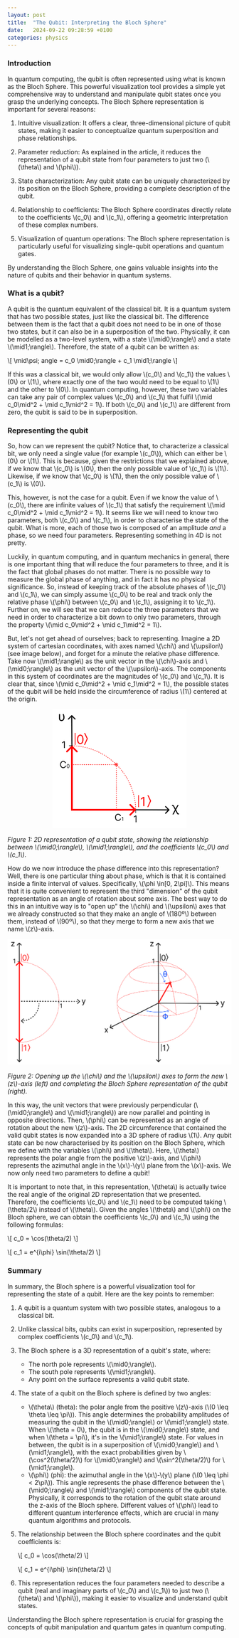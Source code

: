 ```yaml
---
layout: post
title:  "The Qubit: Interpreting the Bloch Sphere"
date:   2024-09-22 09:28:59 +0100
categories: physics
---
```


### Introduction

In quantum computing, the qubit is often represented using what is known as the Bloch Sphere. This powerful visualization tool provides a simple yet comprehensive way to understand and manipulate qubit states once you grasp the underlying concepts. The Bloch Sphere representation is important for several reasons:

1. Intuitive visualization: It offers a clear, three-dimensional picture of qubit states, making it easier to conceptualize quantum superposition and phase relationships.

2. Parameter reduction: As explained in the article, it reduces the representation of a qubit state from four parameters to just two (\\(\theta\\) and \\(\phi\\)).

3. State characterization: Any qubit state can be uniquely characterized by its position on the Bloch Sphere, providing a complete description of the qubit.

4. Relationship to coefficients: The Bloch Sphere coordinates directly relate to the coefficients \\(c_0\\) and \\(c_1\\), offering a geometric interpretation of these complex numbers.

5. Visualization of quantum operations: The Bloch sphere representation is particularly useful for visualizing single-qubit operations and quantum gates.

By understanding the Bloch Sphere, one gains valuable insights into the nature of qubits and their behavior in quantum systems.

### What is a qubit?

A qubit is the quantum equivalent of the classical bit. It is a quantum system that has two possible states, just like the classical bit. The difference between them is the fact that a qubit does not need to be in one of those two states, but it can also be in a superposition of the two. Physically, it can be modelled as a two-level system, with a state \\(\mid0\;\rangle\\) and a state \\(\mid1\;\rangle\\). Therefore, the state of a qubit can be written as:

\\[
\mid\psi\;
angle = c_0 \mid0\;\rangle + c_1 \mid1\;\rangle
\\]

If this was a classical bit, we would only allow \\(c_0\\) and \\(c_1\\) the values \\(0\\) or \\(1\\), where exactly one of the two would need to be equal to \\(1\\) and the other to \\(0\\). In quantum computing, however, these two variables can take any pair of complex values \\(c_0\\) and \\(c_1\\) that fulfil \\(\mid c_0\mid^2 + \mid c_1\mid^2 = 1\\). If both \\(c_0\\) and \\(c_1\\) are different from zero, the qubit is said to be in superposition.

### Representing the qubit

So, how can we represent the qubit? Notice that, to characterize a classical bit, we only need a single value (for example \\(c_0\\)), which can either be \\(0\\) or \\(1\\). This is because, given the restrictions that we explained above, if we know that \\(c_0\\) is \\(0\\), then the only possible value of \\(c_1\\) is \\(1\\). Likewise, if we know that \\(c_0\\) is \\(1\\), then the only possible value of \\(c_1\\) is \\(0\\).

This, however, is not the case for a qubit. Even if we know the value of \\(c_0\\), there are infinite values of \\(c_1\\) that satisfy the requirement \\(\mid c_0\mid^2 + \mid c_1\mid^2 = 1\\). It seems like we will need to know two parameters, both \\(c_0\\) and \\(c_1\\), in order to characterise the state of the qubit. What is more, each of those two is composed of an amplitude _and_ a phase, so we need four parameters. Representing something in 4D is not pretty. 

Luckily, in quantum computing, and in quantum mechanics in general, there is one important thing that will reduce the four parameters to three, and it is the fact that global phases do not matter. There is no possible way to measure the global phase of anything, and in fact it has no physical significance. So, instead of keeping track of the absolute phases of \\(c_0\\) and \\(c_1\\), we can simply assume \\(c_0\\) to be real and track only the relative phase \\(\phi\\) between \\(c_0\\) and \\(c_1\\), assigning it to \\(c_1\\). Further on, we will see that we can reduce the three parameters that we need in order to characterize a bit down to only two parameters, through the property \\(\mid c_0\mid^2 + \mid c_1\mid^2 = 1\\).

But, let's not get ahead of ourselves; back to representing. Imagine a 2D system of cartesian coordinates, with axes named \\(\chi\\) and \\(\upsilon\\) (see image below), and forget for a minute the relative phase difference. Take now \\(\mid1\;\rangle\\) as the unit vector in the \\(\chi\\)-axis and \\(\mid0\;\rangle\\) as the unit vector of the \\(\upsilon\\)-axis. The components in this system of coordinates are the magnitudes of \\(c_0\\) and \\(c_1\\). It is clear that, since \\(\mid c_0\mid^2 + \mid c_1\mid^2 = 1\\), the possible states of the qubit will be held inside the circumference of radius \\(1\\) centered at the origin.

<div style="max-width: 300px; margin: 0 auto;">
  <a href="https://github.com/bfrangi/bfrangi.github.io/blob/master/assets/images/qubit-1.png?raw=true">
    <img src="https://github.com/bfrangi/bfrangi.github.io/blob/master/assets/images/qubit-1.png?raw=true" alt="2D Representation of a Qubit">
  </a>
</div>

*Figure 1: 2D representation of a qubit state, showing the relationship between \\(\mid0\;\rangle\\), \\(\mid1\;\rangle\\), and the coefficients \\(c_0\\) and \\(c_1\\).*

How do we now introduce the phase difference into this representation? Well, there is one particular thing about phase, which is that it is contained inside a finite interval of values. Specifically, \\(\phi \in[0, 2\pi]\\). This means that it is quite convenient to represent the third "dimension" of the qubit representation as an angle of rotation about some axis. The best way to do this in an intuitive way is to "open up" the \\(\chi\\) and \\(\upsilon\\) axes that we already constructed so that they make an angle of \\(180º\\) between them, instead of \\(90º\\), so that they merge to form a new axis that we name \\(z\\)-axis. 

<div style="max-width: 600px; margin: 0 auto;">
  <a href="https://github.com/bfrangi/bfrangi.github.io/blob/master/assets/images/qubit-2.png?raw=true">
    <img src="https://github.com/bfrangi/bfrangi.github.io/blob/master/assets/images/qubit-2.png?raw=true" alt="Bloch Sphere">
  </a>
</div>

*Figure 2: Opening up the \\(\chi\\) and the \\(\upsilon\\) axes to form the new \\(z\\)-axis (left) and completing the Bloch Sphere representation of the qubit (right).*

In this way, the unit vectors that were previously perpendicular (\\(\mid0\;\rangle\\) and \\(\mid1\;\rangle\\)) are now parallel and pointing in opposite directions. Then, \\(\phi\\) can be represented as an angle of rotation about the new \\(z\\)-axis. The 2D circumference that contained the valid qubit states is now expanded into a 3D sphere of radius \\(1\\). Any qubit state can be now characterised by its position on the Bloch Sphere, which we define with the variables \\(\phi\\) and \\(\theta\\). Here, \\(\theta\\) represents the polar angle from the positive \\(z\\)-axis, and \\(\phi\\) represents the azimuthal angle in the \\(x\\)-\\(y\\) plane from the \\(x\\)-axis. We now only need two parameters to define a qubit!

It is important to note that, in this representation, \\(\theta\\) is actually twice the real angle of the original 2D representation that we presented. Therefore, the coefficients \\(c_0\\) and \\(c_1\\) need to be computed taking \\(\theta/2\\) instead of \\(\theta\\). Given the angles \\(\theta\\) and \\(\phi\\) on the Bloch sphere, we can obtain the coefficients \\(c_0\\) and \\(c_1\\) using the following formulas:

\\[
c_0 = \cos(\theta/2)
\\]

\\[
c_1 = e^{i\phi} \sin(\theta/2)
\\]

### Summary

In summary, the Bloch sphere is a powerful visualization tool for representing the state of a qubit. Here are the key points to remember:

1. A qubit is a quantum system with two possible states, analogous to a classical bit.
2. Unlike classical bits, qubits can exist in superposition, represented by complex coefficients \\(c_0\\) and \\(c_1\\).
3. The Bloch sphere is a 3D representation of a qubit's state, where:
   - The north pole represents \\(\mid0\;\rangle\\).
   - The south pole represents \\(\mid1\;\rangle\\).
   - Any point on the surface represents a valid qubit state.
4. The state of a qubit on the Bloch sphere is defined by two angles:
   - \\(\theta\\) (theta): the polar angle from the positive \\(z\\)-axis (\\(0 \leq \theta \leq \pi\\)). This angle determines the probability amplitudes of measuring the qubit in the \\(\mid0\;\rangle\\) or \\(\mid1\;\rangle\\) state. When \\(\theta = 0\\), the qubit is in the \\(\mid0\;\rangle\\) state, and when \\(\theta = \pi\\), it's in the \\(\mid1\;\rangle\\) state. For values in between, the qubit is in a superposition of \\(\mid0\;\rangle\\) and \\(\mid1\;\rangle\\), with the exact probabilities given by \\(\cos^2(\theta/2)\\) for \\(\mid0\;\rangle\\) and \\(\sin^2(\theta/2)\\) for \\(\mid1\;\rangle\\).
   - \\(\phi\\) (phi): the azimuthal angle in the \\(x\\)-\\(y\\) plane (\\(0 \leq \phi < 2\pi\\)). This angle represents the phase difference between the \\(\mid0\;\rangle\\) and \\(\mid1\;\rangle\\) components of the qubit state. Physically, it corresponds to the rotation of the qubit state around the z-axis of the Bloch sphere. Different values of \\(\phi\\) lead to different quantum interference effects, which are crucial in many quantum algorithms and protocols.
5. The relationship between the Bloch sphere coordinates and the qubit coefficients is:

   \\[
   c_0 = \cos(\theta/2)
   \\]

   \\[
   c_1 = e^{i\phi} \sin(\theta/2)
   \\]

6. This representation reduces the four parameters needed to describe a qubit (real and imaginary parts of \\(c_0\\) and \\(c_1\\)) to just two (\\(\theta\\) and \\(\phi\\)), making it easier to visualize and understand qubit states.

Understanding the Bloch sphere representation is crucial for grasping the concepts of qubit manipulation and quantum gates in quantum computing.

  [1]: https://github.com/bfrangi/bfrangi.github.io/blob/master/assets/images/qubit-1.png?raw=true
  [2]: https://github.com/bfrangi/bfrangi.github.io/blob/master/assets/images/qubit-2.png?raw=true
